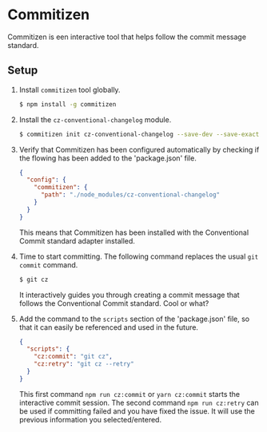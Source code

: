 # Commitizen

Commitizen is een interactive tool that helps follow the commit message standard.

## Setup

1. Install `commitizen` tool globally.

    ```bash
   $ npm install -g commitizen
   ```

2. Install the `cz-conventional-changelog` module.

    ```bash
   $ commitizen init cz-conventional-changelog --save-dev --save-exact
   ```

3. Verify that Commitizen has been configured automatically by checking if the flowing has been added to the 'package.json' file.

   ```json
   {
     "config": {
       "commitizen": {
         "path": "./node_modules/cz-conventional-changelog"
       }
     }
   }
   ```

   This means that Commitizen has been installed with the Conventional Commit standard adapter installed.

4. Time to start committing. The following command replaces the usual `git commit` command.

   ```bash
   $ git cz
   ```

   It interactively guides you through creating a commit message that follows the Conventional Commit standard. Cool or what?

5. Add the command to the `scripts` section of the 'package.json' file, so that it can easily be referenced and used in the future.

   ```json
   {
     "scripts": {
       "cz:commit": "git cz",
       "cz:retry": "git cz --retry"
     }
   }
   ```

   This first command `npm run cz:commit` or `yarn cz:commit` starts the interactive commit session. The second command `npm run cz:retry` can be used if committing failed and you have fixed the issue. It will use the previous information you selected/entered.

